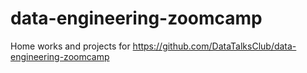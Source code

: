 # data-engineering-zoomcamp
Home works and projects for https://github.com/DataTalksClub/data-engineering-zoomcamp
